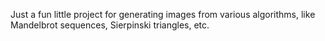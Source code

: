 Just a fun little project for generating images from various algorithms, like Mandelbrot sequences, Sierpinski triangles, etc.